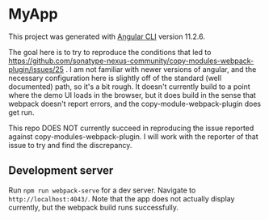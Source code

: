 # MyApp

This project was generated with [Angular CLI](https://github.com/angular/angular-cli) version 11.2.6.

The goal here is to try to reproduce the conditions that led to
https://github.com/sonatype-nexus-community/copy-modules-webpack-plugin/issues/25 . I am not familiar with newer
versions of angular, and the necessary configuration here is slightly off of the standard (well documented) path, so
it's a bit rough. It doesn't currently build to a point where the demo UI loads in the browser, but it does build
in the sense that webpack doesn't report errors, and the copy-module-webpack-plugin does get run.

This repo DOES NOT currently succeed in reproducing the issue reported against copy-modules-webpack-plugin. I will
work with the reporter of that issue to try and find the discrepancy.

## Development server

Run `npm run webpack-serve` for a dev server. Navigate to `http://localhost:4043/`. Note that the app does not
actually display currently, but the webpack build runs successfully.

